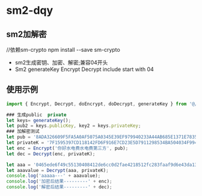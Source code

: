 # sm2-dqy
## sm2加解密

//依赖sm-crypto npm install --save sm-crypto

- sm2生成密钥、加密、解密;兼容04开头
- Sm2  generateKey Encrypt Decrypt include start with 04

## 使用示例

```javascript
import { Encrypt, Decrypt, doEncrypt, doDecrypt, generateKey } from '@/utils/sm2crypto'

### 生成public  private
let keys= generateKey();
let pub2 = keys.publicKey, key2 = keys.privateKey;
### 加解密测试
let pub = '8ADA326609F5FA5A0AF5075A0345E39EF979940233A44AB685E1371E7835BDD0B66B0677E33C7F07422AEF858328D121B23DEB3C561DA73029F6A587961A97AC';
let privateK = '7F1595397CD118142FD6F916E7CD23E5D7911298534BA504034F99450D553FD5';
let enc = Encrypt('你好水电费水电费第三方', pub);
let dec = Decrypt(enc, privateK);

let aaa = '0465ede6f49c55130408412de6cc0d2fae4218512fc283faaf9d6e43da136cb7a354562583601cfa52be4f5d4e7159922cdab951c59afbed00cf0722e159d94ddd4430fdb1ffc48a124275852db3c7c0ba32fd6c461b65e9bde2b8167e7a8b33abeed1537f3331382676';
let aaavalue = Decrypt(aaa, privateK);
console.log('aaaaa---' + aaavalue);
console.log('加密后结果---------' + enc);
console.log('解密后结果---------' + dec);
```


